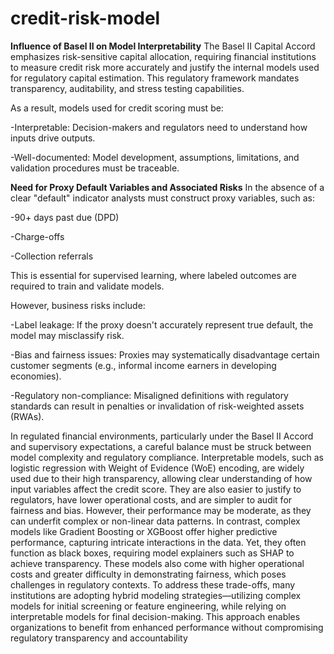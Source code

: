 # credit-risk-model
**Influence of Basel II on Model Interpretability**
The Basel II Capital Accord emphasizes risk-sensitive capital allocation, requiring financial institutions to measure credit risk more accurately and justify the internal models used for regulatory capital estimation. This regulatory framework mandates transparency, auditability, and stress testing capabilities.

As a result, models used for credit scoring must be:

-Interpretable: Decision-makers and regulators need to understand how inputs drive outputs.

-Well-documented: Model development, assumptions, limitations, and validation procedures must be traceable.

**Need for Proxy Default Variables and Associated Risks**
In the absence of a clear "default" indicator analysts must construct proxy variables, such as:

-90+ days past due (DPD)

-Charge-offs

-Collection referrals

This is essential for supervised learning, where labeled outcomes are required to train and validate models.

However, business risks include:

-Label leakage: If the proxy doesn't accurately represent true default, the model may misclassify risk.

-Bias and fairness issues: Proxies may systematically disadvantage certain customer segments (e.g., informal income earners in developing economies).

-Regulatory non-compliance: Misaligned definitions with regulatory standards can result in penalties or invalidation of risk-weighted assets (RWAs).

In regulated financial environments, particularly under the Basel II Accord and supervisory expectations, a careful balance must be struck between model complexity and regulatory compliance. Interpretable models, such as logistic regression with Weight of Evidence (WoE) encoding, are widely used due to their high transparency, allowing clear understanding of how input variables affect the credit score. They are also easier to justify to regulators, have lower operational costs, and are simpler to audit for fairness and bias. However, their performance may be moderate, as they can underfit complex or non-linear data patterns. In contrast, complex models like Gradient Boosting or XGBoost offer higher predictive performance, capturing intricate interactions in the data. Yet, they often function as black boxes, requiring model explainers such as SHAP to achieve transparency. These models also come with higher operational costs and greater difficulty in demonstrating fairness, which poses challenges in regulatory contexts. To address these trade-offs, many institutions are adopting hybrid modeling strategies—utilizing complex models for initial screening or feature engineering, while relying on interpretable models for final decision-making. This approach enables organizations to benefit from enhanced performance without compromising regulatory transparency and accountability







